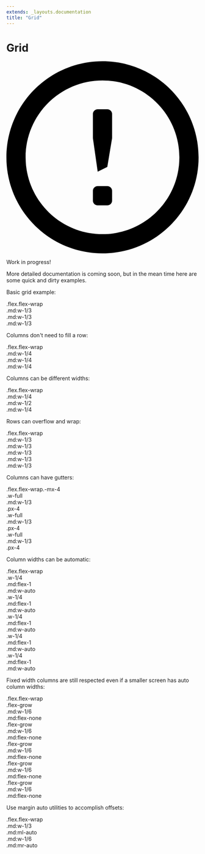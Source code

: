 ```yaml
---
extends: _layouts.documentation
title: "Grid"
---
```


# Grid

<div class="mt-8">
  <div class="bg-blue-lightest border-l-4 border-blue-light rounded-b text-blue-darkest px-4 py-3">
    <div class="flex">
      <div class="py-1">
        <svg class="h-6 w-6 text-blue-light mr-4" xmlns="http://www.w3.org/2000/svg" viewBox="0 0 20 20"><path d="M10 20C4.477 20 0 15.523 0 10S4.477 0 10 0s10 4.477 10 10-4.477 10-10 10zm0-2c4.418 0 8-3.582 8-8s-3.582-8-8-8-8 3.582-8 8 3.582 8 8 8zm-.5-5h1c.276 0 .5.224.5.5v1c0 .276-.224.5-.5.5h-1c-.276 0-.5-.224-.5-.5v-1c0-.276.224-.5.5-.5zm0-8h1c.276 0 .5.224.5.5V8l-.5 3-1 .5L9 8V5.5c0-.276.224-.5.5-.5z"/></svg>
      </div>
      <div>
        <p class="font-semibold">Work in progress!</p>
        <p class="text-sm">More detailed documentation is coming soon, but in the mean time here are some quick and dirty examples.</p>
      </div>
    </div>
  </div>
</div>

Basic grid example:

<div class="bg-smoke-light font-semibold text-sm mb-6">
    <div class="text-slate p-4 leading-none">.flex.flex-wrap</div>
    <div class="flex flex-wrap">
        <div class="w-full md:w-1/3">
            <div class="text-center py-4 bg-slate text-white">
                .md:w-1/3
            </div>
        </div>
        <div class="w-full md:w-1/3">
            <div class="text-center py-4 bg-slate-dark text-white">
                .md:w-1/3
            </div>
        </div>
        <div class="w-full md:w-1/3">
            <div class="text-center py-4 bg-slate text-white">
                .md:w-1/3
            </div>
        </div>
    </div>
</div>

Columns don't need to fill a row:

<div class="bg-smoke-light font-semibold text-sm mb-6">
    <div class="text-slate p-4 leading-none">.flex.flex-wrap</div>
    <div class="flex flex-wrap">
        <div class="w-full md:w-1/4">
            <div class="text-center py-4 bg-slate text-white">
                .md:w-1/4
            </div>
        </div>
        <div class="w-full md:w-1/4">
            <div class="text-center py-4 bg-slate-dark text-white">
                .md:w-1/4
            </div>
        </div>
        <div class="w-full md:w-1/4">
            <div class="text-center py-4 bg-slate text-white">
                .md:w-1/4
            </div>
        </div>
    </div>
</div>


Columns can be different widths:

<div class="bg-smoke-light font-semibold text-sm mb-6">
    <div class="text-slate p-4 leading-none">.flex.flex-wrap</div>
    <div class="flex flex-wrap">
        <div class="w-full md:w-1/4">
            <div class="text-center py-4 bg-slate text-white">
                .md:w-1/4
            </div>
        </div>
        <div class="w-full md:w-1/2">
            <div class="text-center py-4 bg-slate-dark text-white">
                .md:w-1/2
            </div>
        </div>
        <div class="w-full md:w-1/4">
            <div class="text-center py-4 bg-slate text-white">
                .md:w-1/4
            </div>
        </div>
    </div>
</div>


Rows can overflow and wrap:

<div class="bg-smoke-light font-semibold text-sm mb-6">
    <div class="text-slate p-4 leading-none">.flex.flex-wrap</div>
    <div class="flex flex-wrap">
        <div class="w-full md:w-1/3">
            <div class="text-center py-4 bg-slate text-white">
                .md:w-1/3
            </div>
        </div>
        <div class="w-full md:w-1/3">
            <div class="text-center py-4 bg-slate-dark text-white">
                .md:w-1/3
            </div>
        </div>
        <div class="w-full md:w-1/3">
            <div class="text-center py-4 bg-slate text-white">
                .md:w-1/3
            </div>
        </div>
        <div class="w-full md:w-1/3">
            <div class="text-center py-4 bg-slate-dark text-white">
                .md:w-1/3
            </div>
        </div>
        <div class="w-full md:w-1/3">
            <div class="text-center py-4 bg-slate text-white">
                .md:w-1/3
            </div>
        </div>
    </div>
</div>

Columns can have gutters:

<div class="bg-smoke-light font-semibold text-sm mb-6">
    <div class="text-slate p-4 leading-none">.flex.flex-wrap.-mx-4</div>
    <div class="flex flex-wrap -mx-4">
        <div class="w-full md:w-1/3 px-4">
            <div class="text-center py-4 bg-slate text-white">
                <div>.w-full</div>
                <div>.md:w-1/3</div>
                <div>.px-4</div>
            </div>
        </div>
        <div class="w-full md:w-1/3 px-4">
            <div class="text-center py-4 bg-slate-dark text-white">
                <div>.w-full</div>
                <div>.md:w-1/3</div>
                <div>.px-4</div>
            </div>
        </div>
        <div class="w-full md:w-1/3 px-4">
            <div class="text-center py-4 bg-slate text-white">
                <div>.w-full</div>
                <div>.md:w-1/3</div>
                <div>.px-4</div>
            </div>
        </div>
    </div>
</div>


Column widths can be automatic:

<div class="bg-smoke-light font-semibold text-sm mb-6">
    <div class="text-slate p-4 leading-none">.flex.flex-wrap</div>
    <div class="flex flex-wrap">
        <div class="w-1/4 md:flex-1 md:w-auto">
            <div class="text-center py-4 bg-slate text-white">
                <div>.w-1/4</div>
                <div>.md:flex-1</div>
                <div>.md:w-auto</div>
            </div>
        </div>
        <div class="w-1/4 md:flex-1 md:w-auto">
            <div class="text-center py-4 bg-slate-dark text-white">
                <div>.w-1/4</div>
                <div>.md:flex-1</div>
                <div>.md:w-auto</div>
            </div>
        </div>
        <div class="w-1/4 md:flex-1 md:w-auto">
            <div class="text-center py-4 bg-slate text-white">
                <div>.w-1/4</div>
                <div>.md:flex-1</div>
                <div>.md:w-auto</div>
            </div>
        </div>
        <div class="w-1/4 md:flex-1 md:w-auto">
            <div class="text-center py-4 bg-slate-dark text-white">
                <div>.w-1/4</div>
                <div>.md:flex-1</div>
                <div>.md:w-auto</div>
            </div>
        </div>
        <div class="w-1/4 md:flex-1 md:w-auto">
            <div class="text-center py-4 bg-slate text-white">
                <div>.w-1/4</div>
                <div>.md:flex-1</div>
                <div>.md:w-auto</div>
            </div>
        </div>
    </div>
</div>

Fixed width columns are still respected even if a smaller screen has auto column widths:

<div class="bg-smoke-light font-semibold text-sm mb-6">
    <div class="text-slate p-4 leading-none">.flex.flex-wrap</div>
    <div class="flex flex-wrap">
        <div class="flex-grow md:w-1/6 md:flex-none">
            <div class="text-center py-4 bg-slate text-white">
                <div>.flex-grow</div>
                <div>.md:w-1/6</div>
                <div>.md:flex-none</div>
            </div>
        </div>
        <div class="flex-grow md:w-1/6 md:flex-none">
            <div class="text-center py-4 bg-slate-dark text-white">
                <div>.flex-grow</div>
                <div>.md:w-1/6</div>
                <div>.md:flex-none</div>
            </div>
        </div>
        <div class="flex-grow md:w-1/6 md:flex-none">
            <div class="text-center py-4 bg-slate text-white">
                <div>.flex-grow</div>
                <div>.md:w-1/6</div>
                <div>.md:flex-none</div>
            </div>
        </div>
        <div class="flex-grow md:w-1/6 md:flex-none">
            <div class="text-center py-4 bg-slate-dark text-white">
                <div>.flex-grow</div>
                <div>.md:w-1/6</div>
                <div>.md:flex-none</div>
            </div>
        </div>
        <div class="flex-grow md:w-1/6 md:flex-none">
            <div class="text-center py-4 bg-slate text-white">
                <div>.flex-grow</div>
                <div>.md:w-1/6</div>
                <div>.md:flex-none</div>
            </div>
        </div>
    </div>
</div>


Use margin auto utilities to accomplish offsets:

<div class="bg-smoke-light font-semibold text-sm mb-6">
    <div class="text-slate p-4 leading-none">.flex.flex-wrap</div>
    <div class="flex flex-wrap">
        <div class="w-full md:w-1/3 md:ml-auto">
            <div class="text-center py-4 bg-slate-dark text-white">
                <div>.md:w-1/3</div>
                <div>.md:ml-auto</div>
            </div>
        </div>
        <div class="w-full md:w-1/3 md:mr-auto">
            <div class="text-center py-4 bg-slate text-white">
                <div>.md:w-1/6</div>
                <div>.md:mr-auto</div>
            </div>
        </div>
    </div>
</div>
